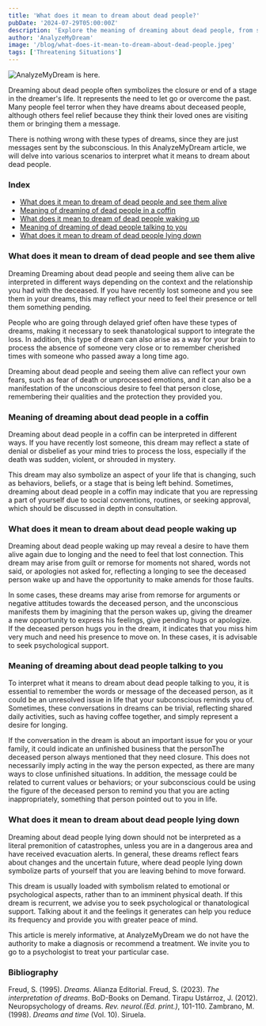```yaml
---
title: 'What does it mean to dream about dead people?'
pubDate: '2024-07-29T05:00:00Z'
description: 'Explore the meaning of dreaming about dead people, from seeing them alive to conversations and dreams with deceased people. Understand the possible messages and symbolism.'
author: 'AnalyzeMyDream'
image: '/blog/what-does-it-mean-to-dream-about-dead-people.jpeg'
tags: ['Threatening Situations']
---
```


![AnalyzeMyDream is here.](/blog/what-does-it-mean-to-dream-about-dead-people.jpeg)

Dreaming about dead people often symbolizes the closure or end of a stage in the dreamer's life. It represents the need to let go or overcome the past. Many people feel terror when they have dreams about deceased people, although others feel relief because they think their loved ones are visiting them or bringing them a message.

There is nothing wrong with these types of dreams, since they are just messages sent by the subconscious. In this AnalyzeMyDream article, we will delve into various scenarios to interpret what it means to dream about dead people.

### Index

- [What does it mean to dream of dead people and see them alive](#what-does-it-mean-to-dream-of-dead-people-and-see-them-alive)
- [Meaning of dreaming of dead people in a coffin](#meaning-of-dreaming-of-dead-people-in-a-coffin)
- [What does it mean to dream of dead people waking up](#what-does-it-mean-to-dream-of-dead-people-waking-up)
- [Meaning of dreaming of dead people talking to you](#meaning-of-dreaming-of-dead-people-talking-to-you)
- [What does it mean to dream of dead people lying down](#what-does-it-mean-to-dream-of-dead-people-lying-down)

### What does it mean to dream of dead people and see them alive

Dreaming Dreaming about dead people and seeing them alive can be interpreted in different ways depending on the context and the relationship you had with the deceased. If you have recently lost someone and you see them in your dreams, this may reflect your need to feel their presence or tell them something pending.

People who are going through delayed grief often have these types of dreams, making it necessary to seek thanatological support to integrate the loss. In addition, this type of dream can also arise as a way for your brain to process the absence of someone very close or to remember cherished times with someone who passed away a long time ago.

Dreaming about dead people and seeing them alive can reflect your own fears, such as fear of death or unprocessed emotions, and it can also be a manifestation of the unconscious desire to feel that person close, remembering their qualities and the protection they provided you. 

### Meaning of dreaming about dead people in a coffin

Dreaming about dead people in a coffin can be interpreted in different ways. If you have recently lost someone, this dream may reflect a state of denial or disbelief as your mind tries to process the loss, especially if the death was sudden, violent, or shrouded in mystery.

This dream may also symbolize an aspect of your life that is changing, such as behaviors, beliefs, or a stage that is being left behind. Sometimes, dreaming about dead people in a coffin may indicate that you are repressing a part of yourself due to social conventions, routines, or seeking approval, which should be discussed in depth in consultation.

### What does it mean to dream about dead people waking up

Dreaming about dead people waking up may reveal a desire to have them alive again due to longing and the need to feel that lost connection. This dream may arise from guilt or remorse for moments not shared, words not said, or apologies not asked for, reflecting a longing to see the deceased person wake up and have the opportunity to make amends for those faults.

In some cases, these dreams may arise from remorse for arguments or negative attitudes towards the deceased person, and the unconscious manifests them by imagining that the person wakes up, giving the dreamer a new opportunity to express his feelings, give pending hugs or apologize. If the deceased person hugs you in the dream, it indicates that you miss him very much and need his presence to move on. In these cases, it is advisable to seek psychological support. 

### Meaning of dreaming about dead people talking to you

To interpret what it means to dream about dead people talking to you, it is essential to remember the words or message of the deceased person, as it could be an unresolved issue in life that your subconscious reminds you of. Sometimes, these conversations in dreams can be trivial, reflecting shared daily activities, such as having coffee together, and simply represent a desire for longing. 

If the conversation in the dream is about an important issue for you or your family, it could indicate an unfinished business that the personThe deceased person always mentioned that they need closure. This does not necessarily imply acting in the way the person expected, as there are many ways to close unfinished situations. In addition, the message could be related to current values ​​or behaviors; or your subconscious could be using the figure of the deceased person to remind you that you are acting inappropriately, something that person pointed out to you in life. 

### What does it mean to dream about dead people lying down

Dreaming about dead people lying down should not be interpreted as a literal premonition of catastrophes, unless you are in a dangerous area and have received evacuation alerts. In general, these dreams reflect fears about changes and the uncertain future, where dead people lying down symbolize parts of yourself that you are leaving behind to move forward. 

This dream is usually loaded with symbolism related to emotional or psychological aspects, rather than to an imminent physical death. If this dream is recurrent, we advise you to seek psychological or thanatological support. Talking about it and the feelings it generates can help you reduce its frequency and provide you with greater peace of mind.

This article is merely informative, at AnalyzeMyDream we do not have the authority to make a diagnosis or recommend a treatment. We invite you to go to a psychologist to treat your particular case.

### Bibliography

Freud, S. (1995). *Dreams*. Alianza Editorial. 
Freud, S. (2023). *The interpretation of dreams*. BoD-Books on Demand. 
Tirapu Ustárroz, J. (2012). Neuropsychology of dreams. *Rev. neurol.(Ed. print.)*, 101-110. 
Zambrano, M. (1998). *Dreams and time* (Vol. 10). Siruela.
